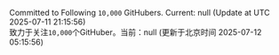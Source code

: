 Committed to Following `10,000` GitHubers. Current: <!-- FOLLOWING_COUNT -->null<!-- FOLLOWING_COUNT --> (Update at UTC <!-- LAST_UPDATED -->2025-07-11 21:15:56<!-- LAST_UPDATED -->)<br>
致力于关注`10,000`个GitHuber。当前：<!-- FOLLOWING_COUNT -->null<!-- FOLLOWING_COUNT --> (更新于北京时间 <!-- LAST_UPDATED_CST -->2025-07-12 05:15:56<!-- LAST_UPDATED_CST -->)
